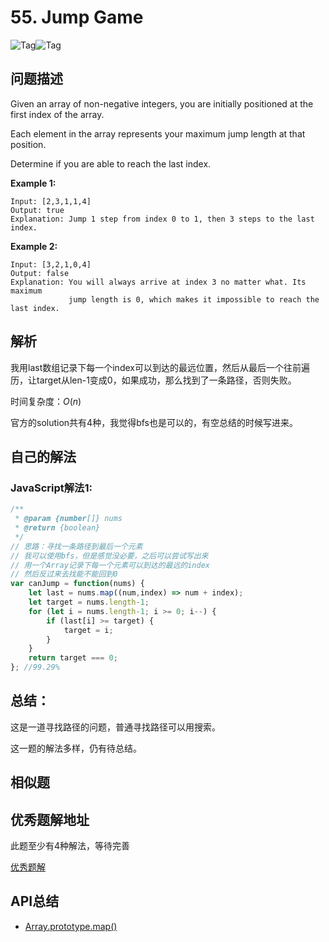# 55. Jump Game

![Tag](https://img.shields.io/badge/Tag-Greedy-brightgreen)![Tag](https://img.shields.io/badge/Tag-Array-green)

## 问题描述

Given an array of non-negative integers, you are initially positioned at the first index of the array.

Each element in the array represents your maximum jump length at that position.

Determine if you are able to reach the last index.

**Example 1:**

```
Input: [2,3,1,1,4]
Output: true
Explanation: Jump 1 step from index 0 to 1, then 3 steps to the last index.
```

**Example 2:**

```
Input: [3,2,1,0,4]
Output: false
Explanation: You will always arrive at index 3 no matter what. Its maximum
             jump length is 0, which makes it impossible to reach the last index.
```

## 解析

我用last数组记录下每一个index可以到达的最远位置，然后从最后一个往前遍历，让target从len-1变成0，如果成功，那么找到了一条路径，否则失败。

时间复杂度：$O(n)$

官方的solution共有4种，我觉得bfs也是可以的，有空总结的时候写进来。

## 自己的解法

### JavaScript解法1:

```js
/**
 * @param {number[]} nums
 * @return {boolean}
 */
// 思路：寻找一条路径到最后一个元素
// 我可以使用bfs，但是感觉没必要，之后可以尝试写出来
// 用一个Array记录下每一个元素可以到达的最远的index
// 然后反过来去找能不能回到0
var canJump = function(nums) {
    let last = nums.map((num,index) => num + index);
    let target = nums.length-1;
    for (let i = nums.length-1; i >= 0; i--) {
        if (last[i] >= target) {
            target = i;
        }
    }
    return target === 0;
}; //99.29%
```

## 总结：

这是一道寻找路径的问题，普通寻找路径可以用搜索。

这一题的解法多样，仍有待总结。

## 相似题

## 优秀题解地址

此题至少有4种解法，等待完善

[优秀题解](https://leetcode.com/problems/jump-game/solution/)

## API总结

- [Array.prototype.map()](https://developer.mozilla.org/zh-CN/docs/Web/JavaScript/Reference/Global_Objects/Array/map)

